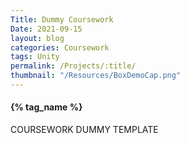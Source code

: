 ```yaml
---
Title: Dummy Coursework 
Date: 2021-09-15
layout: blog
categories: Coursework
tags: Unity
permalink: /Projects/:title/
thumbnail: "/Resources/BoxDemoCap.png"
---
```


<h4>{% tag_name %}</h4>

COURSEWORK DUMMY TEMPLATE